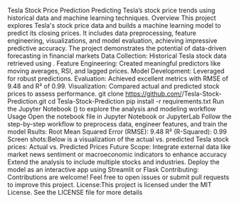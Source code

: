 Tesla Stock Price Prediction
Predicting Tesla’s stock price trends using historical data and machine learning techniques.
Overview
This project explores Tesla's stock price data and builds a machine learning model to predict its closing prices. It includes data preprocessing, 
feature engineering, visualizations, and model evaluation, achieving impressive predictive accuracy. The project demonstrates the potential of data-driven forecasting in financial markets
Data Collection: Historical Tesla stock data retrieved using .
Feature Engineering: Created meaningful predictors like moving averages, RSI, and lagged prices.
Model Development: Leveraged  for robust predictions.
Evaluation: Achieved excellent metrics with RMSE of 9.48 and R² of 0.99.
Visualization: Compared actual and predicted stock prices to assess performance.
git clone https://github.com/<your-username>/Tesla-Stock-Prediction.git
cd Tesla-Stock-Prediction
pip install -r requirements.txt
Run the Jupyter Notebook () to explore the analysis and modeling workflow
Usage
Open the notebook file in Jupyter Notebook or JupyterLab
Follow the step-by-step workflow to preprocess data, engineer features, and train the model
Rsults:
Root Mean Squared Error (RMSE): 9.48
R² (R-Squared): 0.99
Screen shots:Below is a visualization of the actual vs. predicted Tesla stock prices: Actual vs. Predicted Prices
Future Scope:
Integrate external data like market news sentiment or macroeconomic indicators to enhance accuracy
Extend the analysis to include multiple stocks and industries.
Deploy the model as an interactive app using Streamlit or Flask
Contributing:
Contributions are welcome! Feel free to open issues or submit pull requests to improve this project.
License:This project is licensed under the MIT License. See the LICENSE file for more details




